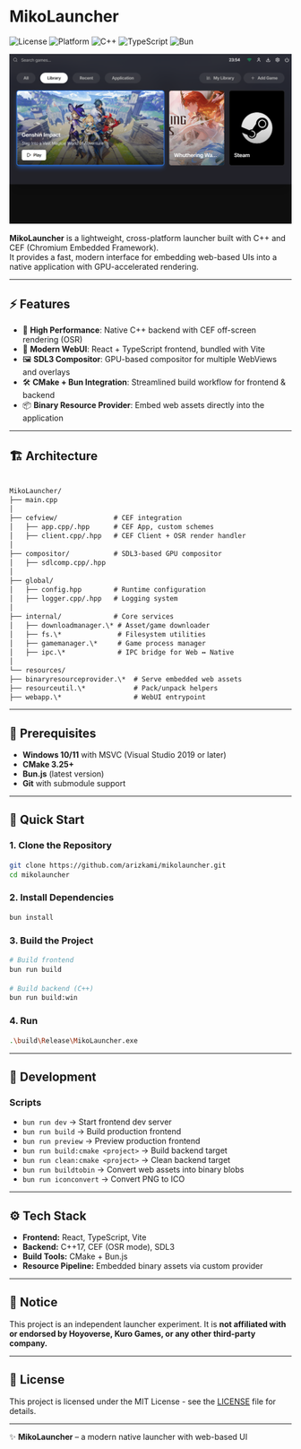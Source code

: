 # MikoLauncher

![License](https://img.shields.io/badge/license-MIT-blue.svg)
![Platform](https://img.shields.io/badge/platform-Windows-blue.svg)
![C++](https://img.shields.io/badge/C%2B%2B-17-blue.svg)
![TypeScript](https://img.shields.io/badge/TypeScript-5.0-blue.svg)
![Bun](https://img.shields.io/badge/Bun-latest-orange.svg)

<img src="docs/resources/app.png">

**MikoLauncher** is a lightweight, cross-platform launcher built with C++ and CEF (Chromium Embedded Framework).  
It provides a fast, modern interface for embedding web-based UIs into a native application with GPU-accelerated rendering.

---

## ⚡ Features

- 🚀 **High Performance**: Native C++ backend with CEF off-screen rendering (OSR)  
- 🎨 **Modern WebUI**: React + TypeScript frontend, bundled with Vite  
- 🖼️ **SDL3 Compositor**: GPU-based compositor for multiple WebViews and overlays  
- 🛠️ **CMake + Bun Integration**: Streamlined build workflow for frontend & backend  
- 📦 **Binary Resource Provider**: Embed web assets directly into the application  

---

## 🏗️ Architecture

```

MikoLauncher/
├── main.cpp
│
├── cefview/              # CEF integration
│   ├── app.cpp/.hpp      # CEF App, custom schemes
│   ├── client.cpp/.hpp   # CEF Client + OSR render handler
│
├── compositor/           # SDL3-based GPU compositor
│   ├── sdlcomp.cpp/.hpp
│
├── global/
│   ├── config.hpp        # Runtime configuration
│   ├── logger.cpp/.hpp   # Logging system
│
├── internal/             # Core services
│   ├── downloadmanager.\* # Asset/game downloader
│   ├── fs.\*              # Filesystem utilities
│   ├── gamemanager.\*     # Game process manager
│   ├── ipc.\*             # IPC bridge for Web ↔ Native
│
└── resources/
├── binaryresourceprovider.\*  # Serve embedded web assets
├── resourceutil.\*            # Pack/unpack helpers
├── webapp.\*                  # WebUI entrypoint

````

---

## 🔧 Prerequisites

- **Windows 10/11** with MSVC (Visual Studio 2019 or later)  
- **CMake 3.25+**  
- **Bun.js** (latest version)  
- **Git** with submodule support  

---

## 🚀 Quick Start

### 1. Clone the Repository

```bash
git clone https://github.com/arizkami/mikolauncher.git
cd mikolauncher
````

### 2. Install Dependencies

```bash
bun install
```

### 3. Build the Project

```bash
# Build frontend
bun run build

# Build backend (C++)
bun run build:win
```

### 4. Run

```bash
.\build\Release\MikoLauncher.exe
```

---

## 📜 Development

### Scripts

* `bun run dev` → Start frontend dev server
* `bun run build` → Build production frontend
* `bun run preview` → Preview production frontend
* `bun run build:cmake <project>` → Build backend target
* `bun run clean:cmake <project>` → Clean backend target
* `bun run buildtobin` → Convert web assets into binary blobs
* `bun run iconconvert` → Convert PNG to ICO

---

## ⚙️ Tech Stack

* **Frontend:** React, TypeScript, Vite
* **Backend:** C++17, CEF (OSR mode), SDL3
* **Build Tools:** CMake + Bun.js
* **Resource Pipeline:** Embedded binary assets via custom provider

---

## 📌 Notice

This project is an independent launcher experiment.
It is **not affiliated with or endorsed by Hoyoverse, Kuro Games, or any other third-party company.**

---

## 📄 License

This project is licensed under the MIT License - see the [LICENSE](LICENSE) file for details.

---

✨ **MikoLauncher** – a modern native launcher with web-based UI
